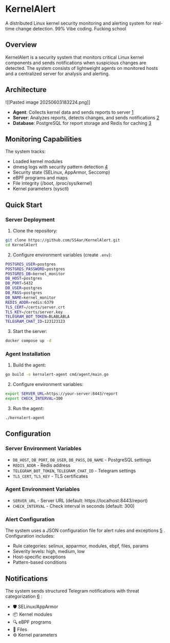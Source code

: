 # KernelAlert

A distributed Linux kernel security monitoring and alerting system for real-time change detection. 99% Vibe coding. Fucking school

## Overview

KernelAlert is a security system that monitors critical Linux kernel components and sends notifications when suspicious changes are detected. The system consists of lightweight agents on monitored hosts and a centralized server for analysis and alerting.

## Architecture
![[Pasted image 20250603183224.png]]

- **Agent**: Collects kernel data and sends reports to server [1](#1-0) 
- **Server**: Analyzes reports, detects changes, and sends notifications [2](#1-1) 
- **Database**: PostgreSQL for report storage and Redis for caching [3](#1-2) 

## Monitoring Capabilities

The system tracks:
- Loaded kernel modules
- dmesg logs with security pattern detection [4](#1-3) 
- Security state (SELinux, AppArmor, Seccomp)
- eBPF programs and maps
- File integrity (/boot, /proc/sys/kernel)
- Kernel parameters (sysctl)

## Quick Start

### Server Deployment

1. Clone the repository:
```bash
git clone https://github.com/SS4ar/KernelAlert.git
cd KernelAlert
```

2. Configure environment variables (create `.env`):
```bash
POSTGRES_USER=postgres
POSTGRES_PASSWORD=postgres
POSTGRES_DB=kernel_monitor
DB_HOST=postgres
DB_PORT=5432
DB_USER=postgres
DB_PASS=postgres
DB_NAME=kernel_monitor
REDIS_ADDR=redis:6379
TLS_CERT=/certs/server.crt
TLS_KEY=/certs/server.key
TELEGRAM_BOT_TOKEN=BLABLABLA
TELEGRAM_CHAT_ID=123123123
```

3. Start the server:
```bash
docker compose up -d
```

### Agent Installation

1. Build the agent:
```bash
go build -o kernalert-agent cmd/agent/main.go
```

2. Configure environment variables:
```bash
export SERVER_URL=https://your-server:8443/report
export CHECK_INTERVAL=300
```

3. Run the agent:
```bash
./kernalert-agent
```

## Configuration

### Server Environment Variables

- `DB_HOST`, `DB_PORT`, `DB_USER`, `DB_PASS`, `DB_NAME` - PostgreSQL settings
- `REDIS_ADDR` - Redis address
- `TELEGRAM_BOT_TOKEN`, `TELEGRAM_CHAT_ID` - Telegram settings
- `TLS_CERT`, `TLS_KEY` - TLS certificates

### Agent Environment Variables

- `SERVER_URL` - Server URL (default: https://localhost:8443/report)
- `CHECK_INTERVAL` - Check interval in seconds (default: 300)

### Alert Configuration

The system uses a JSON configuration file for alert rules and exceptions [5](#1-4) . Configuration includes:

- Rule categories: selinux, apparmor, modules, ebpf, files, params
- Severity levels: high, medium, low
- Host-specific exceptions
- Pattern-based conditions

## Notifications

The system sends structured Telegram notifications with threat categorization [6](#1-5) :
- 🛡 SELinux/AppArmor
- 📦 Kernel modules
- 🔍 eBPF programs
- 📄 Files
- ⚙️ Kernel parameters
